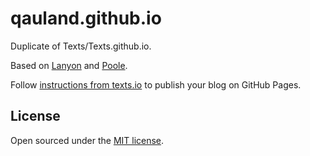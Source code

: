 qauland.github.io
=================

Duplicate of Texts/Texts.github.io.

Based on [Lanyon](<https://github.com/poole/lanyon>) and [Poole](<http://getpoole.com>).

Follow [instructions from texts.io](<http://www.texts.io/support/0017/>) to publish your blog on GitHub Pages.

License
-------

Open sourced under the [MIT license](<LICENSE.md>).
